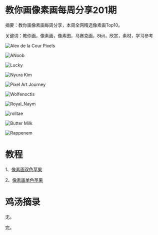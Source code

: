 # 教你画像素画每周分享201期

摘要：教你画像素画每周分享，本周全网精选像素画Top10。

关键词：教你画，像素画，像素图，马赛克画，8bit，欣赏，素材，学习参考

![Alex de la Cour Pixels](https://files.mdnice.com/user/10493/a95f7fa5-d6ac-4e0a-a991-58daf091b74c.png)

![ANoob](https://files.mdnice.com/user/10493/2657f777-cb5a-44f2-9a0b-1375d062ab9f.png)

![Lucky](https://files.mdnice.com/user/10493/ccd4baab-03cb-4b74-9ee4-c99c50c7f9fb.png)

![Nyura Kim](https://files.mdnice.com/user/10493/4e22c7e6-0831-4963-9803-364f42da7184.png)

![Pixel Art Journey](https://files.mdnice.com/user/10493/b7a520fb-080d-47ba-8605-8a42a8d53074.png)

![Wolfenoctis](https://files.mdnice.com/user/10493/ca0ce5fa-3133-469d-837a-6b4c12051fd3.png)

![Royal_Naym](https://files.mdnice.com/user/10493/19bbe14c-e3a1-4105-afa0-a77749c18e52.png)

![rolitae](https://files.mdnice.com/user/10493/23225f6f-ab0e-475e-8285-a0001648626b.png)

![Butter Milk](https://files.mdnice.com/user/10493/25015984-4046-436c-806d-604139d68d82.jpeg)

![Rappenem](https://files.mdnice.com/user/10493/644913e9-946d-4fa0-8f17-82554b395afa.png)


# 教程

1、[像素画双色苹果](https://mp.weixin.qq.com/s/XgRDjfh_HhWO5-yOXExcVQ)

2、[像素画单色苹果](https://mp.weixin.qq.com/s/ECNzSV3MDikDZ98_ZbrmGg)

# 鸡汤摘录

无。

完。